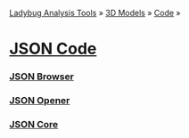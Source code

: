 ﻿[Ladybug Analysis Tools]( ../../../index.html  ) &raquo; [3D Models]( ../../index.html ) &raquo;
[Code]( ../index.html ) &raquo;

[JSON Code]( index.html )
===


### [JSON Browser]( browser/index.html )

### [JSON Opener]( opener/index.html )

### [JSON Core]( core/index.html#readme.md )
